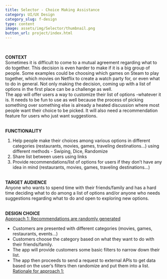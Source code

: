 ```yaml
---
title: Selector - Choice Making Assistance
category: UI/UX Design
category_slug: f-design
type: content
image: assets/img/Selector/thumbnail.png
button_url: project/index.html
---
```


<br>

**CONTEXT** <br>
Sometimes it is difficult to come to a mutual agreement regarding what to do together. This decision is even harder to make if it is a big group of people. Some examples could be choosing which games on Steam to play together, which movies on Netflix to create a watch party for, or even what to do in general. Not only making the decision, coming up with a list of options in the first place can be a challenge as well.
<br>
The app will offer users a way to customize their list of options -whatever it is. It needs to be fun to use as well because the process of picking something over something else is already a heated discussion where most people want their choice to be picked. It will also need a recommendation feature for users who just want suggestions. 
<br><br>

**FUNCTIONALITY** <br>
1. Help people make their choices among various options in different categories (restaurants, movies, games, traveling destinations…) using different methods - Swiping, Dice, Randomize
2. Share list between users using links
3. Provide recommendations/list of options for users if they don’t have any idea in mind (restaurants, movies, games, traveling destinations…)
<br><br>

**TARGET AUDIENCE** <br>
Anyone who wants to spend time with their friends/family and has a hard time deciding what to do among a list of options and/or anyone who needs suggestions regarding what to do and open to exploring new options.
<br><br>

**DESIGN CHOICE** <br>
<ins>Approach 1: Recommendations are randomly generated</ins>
- Customers are presented with different categories (movies, games, restaurants, events…)
- Customers choose the category based on what they want to do with their friends/family.
- The app will provide customers some basic filters to narrow down their list.
- The app then proceeds to send a request to external APIs to get data based on the user’s filters then randomize and put them into a list.
<ins>Rationale for approach 1:</ins>


